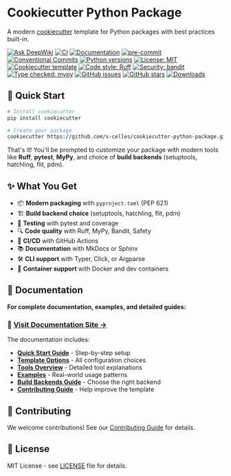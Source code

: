 # Cookiecutter Python Package

A modern [cookiecutter](https://github.com/cookiecutter/cookiecutter) template for Python packages with best practices built-in.

[![Ask DeepWiki](https://deepwiki.com/badge.svg)](https://deepwiki.com/s-celles/cookiecutter-python-package)
[![CI](https://github.com/s-celles/cookiecutter-python-package/actions/workflows/test.yml/badge.svg)](https://github.com/s-celles/cookiecutter-python-package/actions/workflows/test.yml)
[![Documentation](https://github.com/s-celles/cookiecutter-python-package/actions/workflows/docs.yml/badge.svg)](https://s-celles.github.io/cookiecutter-python-package/)
[![pre-commit](https://img.shields.io/badge/pre--commit-enabled-brightgreen?logo=pre-commit&logoColor=white)](https://github.com/pre-commit/pre-commit)
[![Conventional Commits](https://img.shields.io/badge/Conventional%20Commits-1.0.0-yellow.svg)](https://conventionalcommits.org)
[![Python versions](https://img.shields.io/badge/python-3.9%2B-blue.svg)](https://www.python.org/downloads/)
[![License: MIT](https://img.shields.io/badge/License-MIT-yellow.svg)](https://opensource.org/licenses/MIT)
[![Cookiecutter template](https://img.shields.io/badge/cookiecutter-template-D4AA00.svg?logo=cookiecutter)](https://github.com/cookiecutter/cookiecutter)
[![Code style: Ruff](https://img.shields.io/endpoint?url=https://raw.githubusercontent.com/astral-sh/ruff/main/assets/badge/v2.json)](https://github.com/astral-sh/ruff)
[![Security: bandit](https://img.shields.io/badge/security-bandit-green.svg)](https://github.com/PyCQA/bandit)
[![Type checked: mypy](https://img.shields.io/badge/type%20checked-mypy-blue.svg)](https://github.com/python/mypy)
[![GitHub issues](https://img.shields.io/github/issues/s-celles/cookiecutter-python-package)](https://github.com/s-celles/cookiecutter-python-package/issues)
[![GitHub stars](https://img.shields.io/github/stars/s-celles/cookiecutter-python-package)](https://github.com/s-celles/cookiecutter-python-package/stargazers)
[![Downloads](https://img.shields.io/github/downloads/s-celles/cookiecutter-python-package/total)](https://github.com/s-celles/cookiecutter-python-package/releases)

## 🚀 Quick Start

```bash
# Install cookiecutter
pip install cookiecutter

# Create your package
cookiecutter https://github.com/s-celles/cookiecutter-python-package.git
```

That's it! You'll be prompted to customize your package with modern tools like **Ruff**, **pytest**, **MyPy**, and choice of **build backends** (setuptools, hatchling, flit, pdm).

## ✨ What You Get

- 📦 **Modern packaging** with `pyproject.toml` (PEP 621)
- 🏗️ **Build backend choice** (setuptools, hatchling, flit, pdm)
- 🧪 **Testing** with pytest and coverage
- 🔍 **Code quality** with Ruff, MyPy, Bandit, Safety
- 🚀 **CI/CD** with GitHub Actions
- 📚 **Documentation** with MkDocs or Sphinx
- 🛠️ **CLI support** with Typer, Click, or Argparse
- 🐳 **Container support** with Docker and dev containers

## 📖 Documentation

**For complete documentation, examples, and detailed guides:**

### 🔗 **[Visit Documentation Site →](https://s-celles.github.io/cookiecutter-python-package)**

The documentation includes:

- **[Quick Start Guide](https://s-celles.github.io/cookiecutter-python-package/getting-started/quick-start/)** - Step-by-step setup
- **[Template Options](https://s-celles.github.io/cookiecutter-python-package/configuration/template-options/)** - All configuration choices
- **[Tools Overview](https://s-celles.github.io/cookiecutter-python-package/tools/overview/)** - Detailed tool explanations
- **[Examples](https://s-celles.github.io/cookiecutter-python-package/getting-started/examples/)** - Real-world usage patterns
- **[Build Backends Guide](https://s-celles.github.io/cookiecutter-python-package/tools/build-backends/)** - Choose the right backend
- **[Contributing Guide](https://s-celles.github.io/cookiecutter-python-package/development/contributing/)** - Help improve the template

## 🤝 Contributing

We welcome contributions! See our [Contributing Guide](https://s-celles.github.io/cookiecutter-python-package/development/contributing/) for details.

## 📝 License

MIT License - see [LICENSE](LICENSE) file for details.
